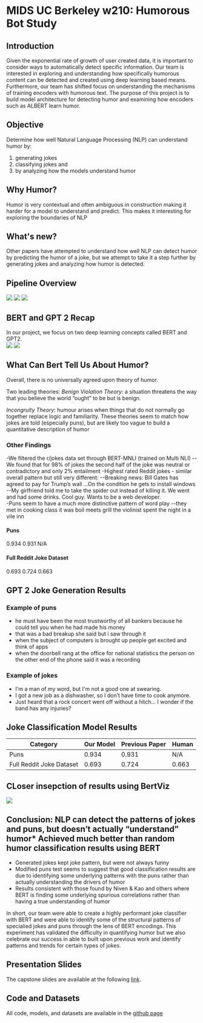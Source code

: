 # MIDS UC Berkeley w210: Humorous Bot Study

## Introduction
Given the exponential rate of growth of user created data, it is important to consider ways to automatically detect specific information. Our team is interested in exploring and understanding how specifically humorous content can be detected and created using deep learning based means. Furthermore, our team has shifted focus on understanding the mechanisms of training encoders with humorous text.  The purpose of this project is to build model architecture for detecting humor and examining how encoders such as ALBERT learn humor.


## Objective
Determine how well Natural Language Processing (NLP) can understand humor by: 
1. generating jokes
2. classifying jokes and 
3. by analyzing how the models understand humor 

## Why Humor?
Humor is very contextual and often ambiguous in construction making it harder for a model to understand and predict. This makes it interesting for exploring the boundaries of NLP

## What's new?
Other papers have attempted to understand how well NLP can detect humor by predicting the humor of a joke, but we attempt to take it a step further by generating jokes and analyzing how humor is detected.

## Pipeline Overview
![](pipelineoverview.PNG)
![](pipieline1.PNG)
![](pipielinew.PNG)


## BERT and GPT 2 Recap

In our project, we focus on two deep learning concepts called BERT and GPT2.  
![](bewvsgpt.PNG)
![](howbertworks.PNG)

## What Can Bert Tell Us About Humor?
Overall, there is no universally agreed upon theory of humor. 

Two leading theories:
*Benign Violation Theory*: a situation threatens the way that you believe the world “ought” to be but is benign.

*Incongruity Theory*: humour arises when things that do not normally go together replace logic and familiarity.
These theories seem to match how jokes are told (especially puns), but are likely too vague to build a quantitative description of humor

### Other Findings
-We filtered the r/jokes data set through BERT-MNLI (trained on Multi NLI) 
--We found that for 98% of jokes the second half of the joke was neutral or contradictory and only 2% entailment
-Highest rated Reddit jokes - similar overall pattern but still very different:
--Breaking news: Bill Gates has agreed to pay for Trump’s wall …On the condition he gets to install windows
--My girlfriend told me to take the spider out instead of killing it. We went and had some drinks. Cool guy. Wants to be a web developer.	
-Puns seem to have a much more distinctive pattern of word play
--they met in cooking class it was boil meets grill
the violinist spent the night in a vile inn

#### Puns
0.934
0.931
N/A
#### Full Reddit Joke Dataset
0.693
0.724
0.663


## GPT 2 Joke Generation Results

### Example of puns
* he must have been the most trustworthy of all bankers because he could tell you when he had made his money
* that was a bad breakup she said but i saw through it
* when the subject of computers is brought up people get excited and think of apps
* when the doorbell rang at the office for national statistics the person on the other end of the phone said it was a recording

### Example of jokes
* I'm a man of my word, but I'm not a good one at swearing.
* I got a new job as a dishwasher, so I don’t have time to cook anymore.
* Just heard that a rock concert went off without a hitch... I wonder if the band has any injuries?


## Joke Classification Model Results 

Category | Our Model | Previous Paper | Human
--- | --- | --- | ---
Puns | 0.934 |0.931 | N/A
Full Reddit Joke Dataset | 0.693 |0.724 | 0.663


## CLoser insepction of results using BertViz
![](visualizingmodel.PNG)


## Conclusion: NLP can detect the patterns of jokes and puns, but doesn’t actually “understand” humor* Achieved much better than random humor classification results using BERT
* Generated jokes kept joke pattern, but were not always funny
* Modified puns test seems to suggest that good classification results are due to identifying some underlying patterns with the puns rather than actually understanding the drivers of humor
* Results consistent with those found by Niven & Kao and others where BERT is finding some underlying spurious correlations rather than having a true understanding of humor

In short, our team were able to create a highly performant joke classifier with BERT and were able to identify some of the structural patterns of specialied jokes and puns through the lens of BERT encodings.  This experiment has validated the difficulty in quantifying humor but we also celebrate our success in able to built upon previous work and identify patterns and trends for certain types of jokes. 


## Presentation Slides

The capstone slides are available at the following [link](https://docs.google.com/presentation/d/1BGM3b4JsK3tZTZTr8ENrGJCulL47lvL5IWv2oeyJutA/edit#slide=id.g8367136ab1_1_24).

## Code and Datasets

All code, models, and datasets are available in the [github page](https://github.com/jlee-snn/w210-capstone-humorbot)

